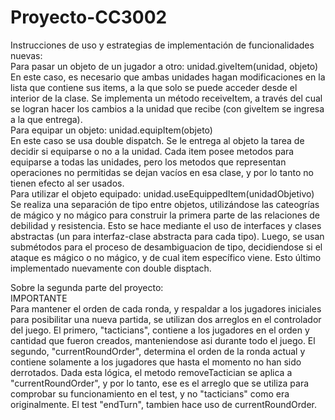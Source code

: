 # Proyecto-CC3002
Instrucciones de uso y estrategias de implementación de funcionalidades nuevas:                                                           
Para pasar un objeto de un jugador a otro: unidad.giveItem(unidad, objeto)                                                                 
En este caso, es necesario que ambas unidades hagan modificaciones en la lista que contiene sus items, a la que solo se puede acceder desde el interior de la clase. Se implementa un método receiveItem, a través del cual se logran hacer los cambios a la unidad que recibe (con giveItem se ingresa a la que entrega).                                                                                               
Para equipar un objeto: unidad.equipItem(objeto)                                                                                           
En este caso se usa double dispatch. Se le entrega al objeto la tarea de decidir si equiparse o no a la unidad. Cada item posee metodos para equiparse a todas las unidades, pero los metodos que representan operaciones no permitidas se dejan vacíos en esa clase, y por lo tanto no tienen efecto al ser usados.                                                                                                     
Para utilizar el objeto equipado: unidad.useEquippedItem(unidadObjetivo)                                                                   
Se realiza una separación de tipo entre objetos, utilizándose las cateogrías de mágico y no mágico para construir la primera parte de las relaciones de debilidad y resistencia. Esto se hace mediante el uso de interfaces y clases abstractas (un para interfaz-clase abstracta para cada tipo). Luego, se usan submétodos para el proceso de desambiguacion de tipo, decidiendose si el ataque es mágico o no mágico, y de cual item específico viene. Esto último implementado nuevamente con double disptach.                                                   
                                                                                                                                           
Sobre la segunda parte del proyecto:                                                                                                       
IMPORTANTE                                                                                                                                 
Para mantener el orden de cada ronda, y respaldar a los jugadores iniciales para posibilitar una nueva partida, se utilizan dos arreglos en el controlador del juego. El primero, "tacticians", contiene a los jugadores en el orden y cantidad que fueron creados, manteniendose asi durante todo el juego. El segundo, "currentRoundOrder", determina el orden de la ronda actual y contiene solamente a los jugadores que hasta el momento no han sido derrotados. Dada esta lógica, el metodo removeTactician se aplica a "currentRoundOrder", y por lo tanto, ese es el arreglo que se utiliza para comprobar su funcionamiento en el test, y no "tacticians" como era originalmente.
El test "endTurn", tambien hace uso de currentRoundOrder.
